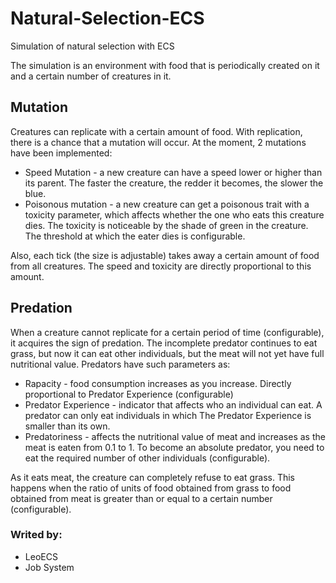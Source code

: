# Natural-Selection-ECS
Simulation of natural selection with ECS 

  The simulation is an environment with food that is periodically created on it and a certain number of creatures in it.  

## Mutation
Creatures can replicate with a certain amount of food.
With replication, there is a chance that a mutation will occur.
At the moment, 2 mutations have been implemented: 
* Speed Mutation - a new creature can have a speed lower or higher than its parent. The faster the creature, the redder it becomes, the slower the blue.
* Poisonous mutation - a new creature can get a poisonous trait with a toxicity parameter, which affects whether the one who eats this creature dies. The toxicity
is noticeable by the shade of green in the creature.
The threshold at which the eater dies is configurable.

Also, each tick (the size is adjustable) takes away a certain amount of food from all creatures. The speed and toxicity are directly proportional to this amount.
  
## Predation
When a creature cannot replicate for a certain period of time (configurable), it acquires the sign of predation. The incomplete predator continues to eat grass, but now it can 
eat other individuals, but the meat will not yet have full nutritional value.
  Predators have such parameters as:
* Rapacity - food consumption increases as you increase. Directly proportional to Predator Experience (configurable)
* Predator Experience - indicator that affects who an individual can eat. A predator can only eat individuals in which
The Predator Experience is smaller than its own.
* Predatoriness - affects the nutritional value of meat and increases as the meat is eaten from 0.1 to 1. To become an absolute predator, you need to eat the required number of
other individuals (configurable). 

As it eats meat, the creature can completely refuse to eat grass. This happens when the ratio of units of food obtained from grass to food obtained from meat is greater than or
equal to a certain number (configurable). 

### Writed by:
* LeoECS
* Job System
